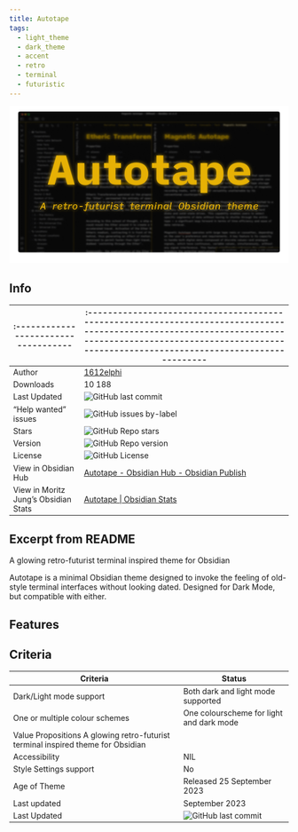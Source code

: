 ```yaml
---
title: Autotape
tags:
  - light_theme
  - dark_theme
  - accent
  - retro
  - terminal
  - futuristic
---
```


![Autotape Theme Screenshot](https://raw.githubusercontent.com/1612elphi/autotape-theme/refs/heads/main/Screen.png)

## Info

|:-----------------------------------|:----------------------------------------------------------------------------------------------------------------------------------------------------------------------------------------------------------------|
|---|---|
|Author|[1612elphi](https://github.com/1612elphi)|
|Downloads|10 188|
|Last Updated|![GitHub last commit](https://img.shields.io/github/last-commit/1612elphi/autotape-theme?color=573E7A&amp;label=last%20update&amp;logo=github&amp;style=for-the-badge)|
|“Help wanted” issues|![GitHub issues by-label](https://img.shields.io/github/issues/1612elphi/autotape-theme/help%20wanted?color=573E7A&amp;logo=github&amp;style=for-the-badge)|
|Stars|![GitHub Repo stars](https://img.shields.io/github/stars/1612elphi/autotape-theme?color=573E7A&amp;logo=github&amp;style=for-the-badge)|
|Version|![GitHub Repo version](https://img.shields.io/github/v/release/1612elphi/autotape-theme?color=573E7A&amp;logo=github&amp;style=for-the-badge&sort=semver)|
|License|![GitHub License](https://img.shields.io/github/license/1612elphi/autotape-theme?style=for-the-badge)|
|View in Obsidian Hub|[Autotape \- Obsidian Hub \- Obsidian Publish](https://publish.obsidian.md/hub/02+-+Community+Expansions/02.05+All+Community+Expansions/Themes/Autotape)|
|View in Moritz Jung’s Obsidian Stats|[Autotape \| Obsidian Stats](https://www.moritzjung.dev/obsidian-stats/themes/autotape/)|

## Excerpt from README

A glowing retro-futurist terminal inspired theme for Obsidian

Autotape is a minimal Obsidian theme designed to invoke the feeling of old-style terminal interfaces without looking dated. Designed for Dark Mode, but compatible with either.

## Features

## Criteria

|Criteria|Status|
|---|---|
|Dark/Light mode support|Both dark and light mode supported|
|One or multiple colour schemes|One colourscheme for light and dark mode|
|Value Propositions A glowing retro-futurist terminal inspired theme for Obsidian|
|Accessibility|NIL|
|Style Settings support|No|
|Age of Theme|Released 25 September 2023|
|Last updated|September 2023|
|Last Updated|![GitHub last commit](https://img.shields.io/github/last-commit/1612elphi/autotape-theme?color=573E7A&amp;label=last%20update&amp;logo=github&amp;style=for-the-badge)|
